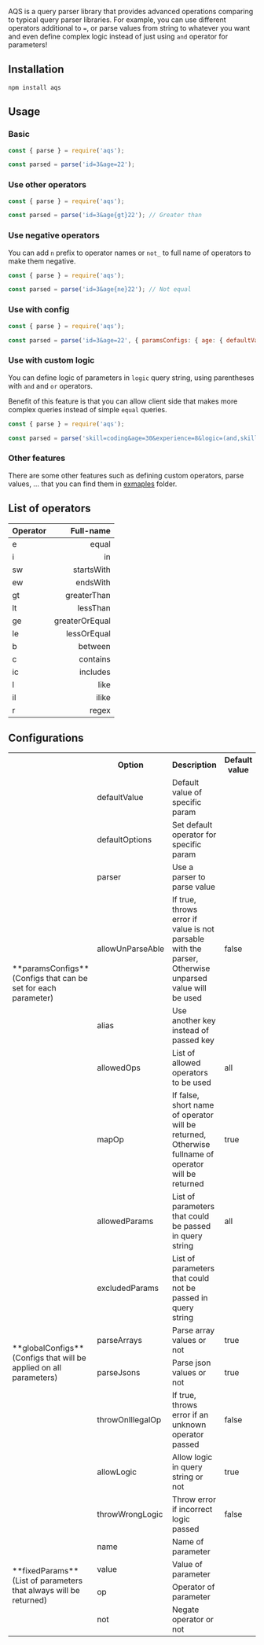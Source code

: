 AQS is a query parser library that provides advanced operations comparing to typical query parser libraries.
For example, you can use different operators additional to `=`, or parse values from string to whatever you want and even define complex logic instead of just using `and` operator for parameters!

## Installation

```npm
npm install aqs
```

## Usage

### Basic
```javascript
const { parse } = require('aqs');

const parsed = parse('id=3&age=22');
```

### Use other operators
```javascript
const { parse } = require('aqs');

const parsed = parse('id=3&age{gt}22'); // Greater than
```

### Use negative operators
You can add `n` prefix to operator names or `not_` to full name of operators to make them negative.
```javascript
const { parse } = require('aqs');

const parsed = parse('id=3&age{ne}22'); // Not equal
``` 

### Use with config
```javascript
const { parse } = require('aqs');

const parsed = parse('id=3&age=22', { paramsConfigs: { age: { defaultValue: 20 } } });
```

### Use with custom logic
You can define logic of parameters in `logic` query string, using parentheses with `and` and `or` operators.

Benefit of this feature is that you can allow client side that makes more complex queries instead of simple `equal` queries.
```javascript
const { parse } = require('aqs');

const parsed = parse('skill=coding&age=30&experience=8&logic=(and,skill,(or,age,experience))');   // skill==coding and (age==30 or experience==8)
```
### Other features
There are some other features such as defining custom operators, parse values, ... that you can find them in [exmaples](https://github.com/noorzaie/aqs/tree/master/examples) folder.

## List of operators

| Operator        | Full-name           |
| ------------- | -------------:|
| e      | equal |
| i      | in      |
| sw | startsWith      |
| ew | endsWith      |
| gt | greaterThan      |
| lt | lessThan      |
| ge | greaterOrEqual      |
| le | lessOrEqual      |
| b | between      |
| c | contains      |
| ic | includes      |
| l | like      |
| il | ilike      |
| r | regex      |

## Configurations

<table>
<tr>
<td></td>
<th>Option</th>
<th>Description</th>
<th>Default value</th>
</tr>
<tr><td rowspan="7">**paramsConfigs**<br>(Configs that can be set for each parameter)</td>
<td>defaultValue</td><td>Default value of specific param</td><td></td></tr>
<tr><td>defaultOptions</td><td>Set default operator for specific param</td><td></td></tr>
<tr><td>parser</td><td>Use a parser to parse value</td><td></td></tr>
<tr><td>allowUnParseAble</td><td>If true, throws error if value is not parsable with the parser, Otherwise unparsed value will be used</td><td>false</td></tr>
<tr><td>alias</td><td>Use another key instead of passed key</td><td></td></tr>
<tr><td>allowedOps</td><td>List of allowed operators to be used</td><td>all</td></tr>
<tr><td>mapOp</td><td>If false, short name of operator will be returned, Otherwise fullname of operator will be returned</td><td>true</td></tr>

<tr><td rowspan="7">**globalConfigs**<br>(Configs that will be applied on all parameters)</td>
<td>allowedParams</td><td>List of parameters that could be passed in query string</td><td>all</td></tr>
<tr><td>excludedParams</td><td>List of parameters that could not be passed in query string</td><td></td></tr>
<tr><td>parseArrays</td><td>Parse array values or not</td><td>true</td></tr>
<tr><td>parseJsons</td><td>Parse json values or not</td><td>true</td></tr>
<tr><td>throwOnIllegalOp</td><td>If true, throws error if an unknown operator passed</td><td>false</td></tr>
<tr><td>allowLogic</td><td>Allow logic in query string or not</td><td>true</td></tr>
<tr><td>throwWrongLogic</td><td>Throw error if incorrect logic passed</td><td>false</td></tr>

<tr><td rowspan="7">**fixedParams**<br>(List of parameters that always will be returned)</td>
<td>name</td><td>Name of parameter</td><td></td></tr>
<tr><td>value</td><td>Value of parameter</td><td></td></tr>
<tr><td>op</td><td>Operator of parameter</td><td></td></tr>
<tr><td>not</td><td>Negate operator or not</td><td></td></tr>

</table>
